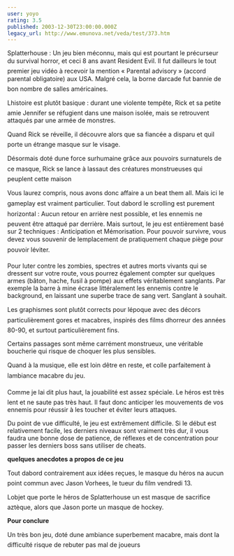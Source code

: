 ```yaml
---
user: yoyo
rating: 3.5
published: 2003-12-30T23:00:00.000Z
legacy_url: http://www.emunova.net/veda/test/373.htm
---
```

Splatterhouse : Un jeu bien méconnu, mais qui est pourtant le précurseur du survival horror, et ceci 8 ans avant Resident Evil. Il fut dailleurs le tout premier jeu vidéo à recevoir la mention « Parental advisory » (accord parental obligatoire) aux USA. Malgré cela, la borne darcade fut bannie de bon nombre de salles américaines.   

  

  

Lhistoire est plutôt basique : durant une violente tempête, Rick et sa petite amie Jennifer se réfugient dans une maison isolée, mais se retrouvent attaqués par une armée de monstres.   

Quand Rick se réveille, il découvre alors que sa fiancée a disparu et quil porte un étrange masque sur le visage.   

Désormais doté dune force surhumaine grâce aux pouvoirs surnaturels de ce masque, Rick se lance à lassaut des créatures monstrueuses qui peuplent cette maison  

  

  

Vous laurez compris, nous avons donc affaire a un beat them all. Mais ici le gameplay est vraiment particulier. Tout dabord le scrolling est purement horizontal : Aucun retour en arrière nest possible, et les ennemis ne peuvent être attaqué par derrière. Mais surtout, le jeu est entièrement basé sur 2 techniques : Anticipation et Mémorisation. Pour pouvoir survivre, vous devez vous souvenir de lemplacement de pratiquement chaque piège pour pouvoir léviter.   

Pour luter contre les zombies, spectres et autres morts vivants qui se dressent sur votre route, vous pourrez également compter sur quelques armes (bâton, hache, fusil à pompe) aux effets véritablement sanglants. Par exemple la barre à mine écrase littéralement les ennemis contre le background, en laissant une superbe trace de sang vert. Sanglant à souhait.   

  

Les graphismes sont plutôt corrects pour lépoque avec des décors particulièrement gores et macabres, inspirés des films dhorreur des années 80-90, et surtout particulièrement fins.   

Certains passages sont même carrément monstrueux, une véritable boucherie qui risque de choquer les plus sensibles.   

Quand à la musique, elle est loin dêtre en reste, et colle parfaitement à lambiance macabre du jeu.   

  

Comme je lai dit plus haut, la jouabilité est assez spéciale. Le héros est très lent et ne saute pas très haut. Il faut donc anticiper les mouvements de vos ennemis pour réussir à les toucher et éviter leurs attaques.   

  

Du point de vue difficulté, le jeu est extrêmement difficile. Si le début est relativement facile, les derniers niveaux sont vraiment très dur, il vous faudra une bonne dose de patience, de réflexes et de concentration pour passer les derniers boss sans utiliser de cheats.   

  

**quelques anecdotes a propos de ce jeu**  

Tout dabord contrairement aux idées reçues, le masque du héros na aucun point commun avec Jason Vorhees, le tueur du film vendredi 13\.   

Lobjet que porte le héros de Splatterhouse un est masque de sacrifice aztèque, alors que Jason porte un masque de hockey.   

  

  

**Pour conclure**  

Un très bon jeu, doté dune ambiance superbement macabre, mais dont la difficulté risque de rebuter pas mal de joueurs